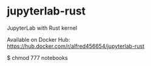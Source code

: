 # jupyterlab-rust

JupyterLab with Rust kernel

Available on Docker Hub: https://hub.docker.com/r/alfred456654/jupyterlab-rust

$ chmod 777 notebooks
